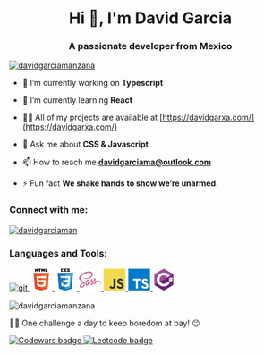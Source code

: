 <h1 align="center">Hi 👋, I'm David Garcia</h1>
<h3 align="center">A passionate developer from Mexico</h3>

<p align="left"> <a href="https://github.com/ryo-ma/github-profile-trophy"><img src="https://github-profile-trophy.vercel.app/?username=davidgarciamanzana" alt="davidgarciamanzana" /></a> </p>

- 🔭 I’m currently working on **Typescript**

- 🌱 I’m currently learning **React**

- 👨‍💻 All of my projects are available at [https://davidgarxa.com/](https://davidgarxa.com/)

- 💬 Ask me about **CSS & Javascript**

- 📫 How to reach me **davidgarciama@outlook.com**

- ⚡ Fun fact **We shake hands to show we’re unarmed.**

<h3 align="left">Connect with me:</h3>
<p align="left">
<a href="https://linkedin.com/in/davidgarciaman" target="blank">
  <img align="center" src="https://raw.githubusercontent.com/rahuldkjain/github-profile-readme-generator/master/src/images/icons/Social/linked-in-alt.svg" alt="davidgarciaman" height="30" width="40" />
</a>
</p>

<h3 align="left">Languages and Tools:</h3>
<p align="left"> 
<a href="https://git-scm.com/" target="_blank" rel="noreferrer"> 
  <img src="https://www.vectorlogo.zone/logos/git-scm/git-scm-icon.svg" alt="git" width="40" height="40"/> 
</a> 
<a href="https://www.w3.org/html/" target="_blank" rel="noreferrer"> 
  <img src="https://raw.githubusercontent.com/devicons/devicon/master/icons/html5/html5-original-wordmark.svg" alt="html5" width="40" height="40"/> 
</a> 
<a href="https://www.w3schools.com/css/" target="_blank" rel="noreferrer"> 
  <img src="https://raw.githubusercontent.com/devicons/devicon/master/icons/css3/css3-original-wordmark.svg" alt="css3" width="40" height="40"/> 
</a> 
<a href="https://sass-lang.com" target="_blank" rel="noreferrer"> 
  <img src="https://raw.githubusercontent.com/devicons/devicon/master/icons/sass/sass-original.svg" alt="sass" width="40" height="40"/> 
</a> 
<a href="https://developer.mozilla.org/en-US/docs/Web/JavaScript" target="_blank" rel="noreferrer"> 
  <img src="https://raw.githubusercontent.com/devicons/devicon/master/icons/javascript/javascript-original.svg" alt="javascript" width="40" height="40"/> 
</a> 
<a href="https://www.typescriptlang.org/" target="_blank" rel="noreferrer"> 
  <img src="https://raw.githubusercontent.com/devicons/devicon/master/icons/typescript/typescript-original.svg" alt="typescript" width="40" height="40"/> 
</a>
<a href="https://learn.microsoft.com/en-us/dotnet/csharp/" target="_blank" rel="noreferrer"> 
  <img src="https://raw.githubusercontent.com/devicons/devicon/master/icons/csharp/csharp-original.svg" alt="c#" width="40" height="40"/> 
</a> 
</a> 

</p>

<p>
  <img align="center" src="https://github-readme-stats.vercel.app/api/top-langs?username=davidgarciamanzana&show_icons=true&locale=en&layout=compact"           alt="davidgarciamanzana" />
</p>

🧙‍♂️ One challenge a day to keep boredom at bay! 😉


<a href="https://www.codewars.com/users/BrianorEC">
<img src="https://www.codewars.com/users/BrianorEC/badges/large" alt="Codewars badge" ></img>
</a>


<a href="https://leetcode.com/BrianorEC/">
<img src="https://img.shields.io/badge/dynamic/json?style=for-the-badge&labelColor=black&color=%23ffa116&label=Solved&query=solved&url=https%3A%2F%2Fleetcode-badge.vercel.app%2Fapi%2Fusers%2FBrianorEC&logo=leetcode&logoColor=yellow" alt="Leetcode badge" ></img>
</a>

